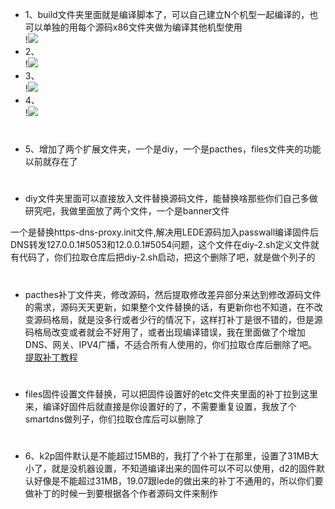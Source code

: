 - 1、build文件夹里面就是编译脚本了，可以自己建立N个机型一起编译的，也可以单独的用每个源码x86文件夹做为编译其他机型使用<br>
!<img src="https://github.com/danshui-git/shuoming/blob/master/doc/x1.png" />
- 2、<br>
!<img src="https://github.com/danshui-git/shuoming/blob/master/doc/x2.png" />
- 3、<br>
!<img src="https://github.com/danshui-git/shuoming/blob/master/doc/x3.png" />
- 4、<br>
!<img src="https://github.com/danshui-git/shuoming/blob/master/doc/x4.png" />
#
- 5、增加了两个扩展文件夹，一个是diy，一个是pacthes，files文件夹的功能以前就存在了
#
- diy文件夹里面可以直接放入文件替换源码文件，能替换啥那些你们自己多做研究吧，我做里面放了两个文件，一个是banner文件<br>

一个是替换https-dns-proxy.init文件,解决用LEDE源码加入passwall编译固件后DNS转发127.0.0.1#5053和12.0.0.1#5054问题，这个文件在diy-2.sh定义文件就有代码了，你们拉取仓库后把diy-2.sh启动，把这个删除了吧，就是做个列子的
#
- pacthes补丁文件夹，修改源码，然后提取修改差异部分来达到修改源码文件的需求，源码天天更新，如果整个文件替换的话，有更新你也不知道，在不改变源码格局，就是没多行或者少行的情况下，这样打补丁是很不错的，但是源码格局改变或者就会不好用了，或者出现编译错误，我在里面做了个增加DNS、网关、IPV4广播，不适合所有人使用的，你们拉取仓库后删除了吧。[提取补丁教程](https://github.com/danshui-git/shuoming/blob/master/buding.md)
#
- files固件设置文件替换，可以把固件设置好的etc文件夹里面的补丁拉到这里来，编译好固件后就直接是你设置好的了，不需要重复设置，我放了个smartdns做列子，你们拉取仓库后可以删除了
#
- 6、k2p固件默认是不能超过15MB的，我打了个补丁在那里，设置了31MB大小了，就是没机器设置，不知道编译出来的固件可以不可以使用，d2的固件默认好像是不能超过31MB，19.07跟lede的做出来的补丁不通用的，所以你们要做补丁的时候一到要根据各个作者源码文件来制作
